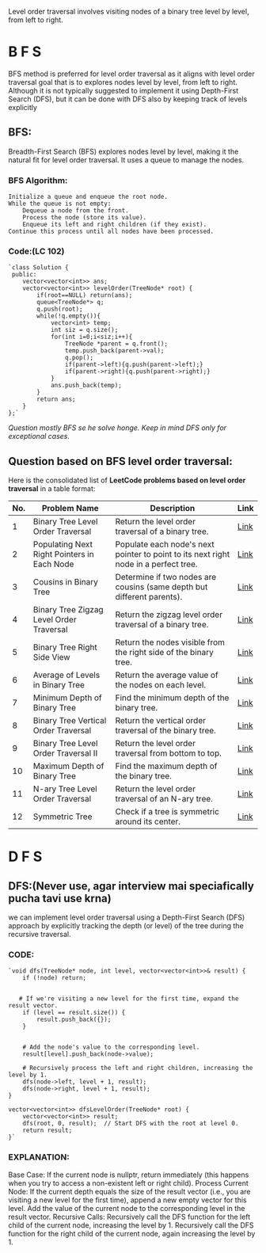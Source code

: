 Level order traversal involves visiting nodes of a binary tree level by level, from left to right.

#  B  F   S 

BFS method is preferred for level order traversal as it aligns with level order traversal goal that is to  explores nodes level by level, from left to right. Although it is not typically suggested to implement it using Depth-First Search (DFS), but it can be done with DFS also by keeping track of levels explicitly

## BFS:
Breadth-First Search (BFS) explores nodes level by level, making it the natural fit for level order traversal. It uses a queue to manage the nodes.

### BFS Algorithm:

    Initialize a queue and enqueue the root node.
    While the queue is not empty:
        Dequeue a node from the front.
        Process the node (store its value).
        Enqueue its left and right children (if they exist).
    Continue this process until all nodes have been processed.

### Code:(LC 102)
   
    `class Solution {
     public:
        vector<vector<int>> ans;
        vector<vector<int>> levelOrder(TreeNode* root) {
            if(root==NULL) return(ans);
            queue<TreeNode*> q;
            q.push(root);
            while(!q.empty()){
                vector<int> temp;            
                int siz = q.size();
                for(int i=0;i<siz;i++){
                    TreeNode *parent = q.front();
                    temp.push_back(parent->val);
                    q.pop();
                    if(parent->left){q.push(parent->left);}
                    if(parent->right){q.push(parent->right);}
                }
                ans.push_back(temp);
            }
            return ans;      
        }
    };`
*Question mostly BFS se he solve honge. Keep in mind DFS only for exceptional cases.*
## Question based on BFS level order traversal:
Here is the consolidated list of **LeetCode problems based on level order traversal** in a table format:

| **No.** | **Problem Name**                                         | **Description**                                                                     | **Link**                                                                                      |
|--------|----------------------------------------------------------|-------------------------------------------------------------------------------------|-----------------------------------------------------------------------------------------------|
| 1      | Binary Tree Level Order Traversal                        | Return the level order traversal of a binary tree.                                   | [Link](https://leetcode.com/problems/binary-tree-level-order-traversal/)                      |
| 2      | Populating Next Right Pointers in Each Node              | Populate each node's next pointer to point to its next right node in a perfect tree. | [Link](https://leetcode.com/problems/populating-next-right-pointers-in-each-node/)           |
| 3      | Cousins in Binary Tree                                   | Determine if two nodes are cousins (same depth but different parents).               | [Link](https://leetcode.com/problems/cousins-in-binary-tree/)                                |
| 4      | Binary Tree Zigzag Level Order Traversal                 | Return the zigzag level order traversal of a binary tree.                            | [Link](https://leetcode.com/problems/binary-tree-zigzag-level-order-traversal/)               |
| 5      | Binary Tree Right Side View                              | Return the nodes visible from the right side of the binary tree.                     | [Link](https://leetcode.com/problems/binary-tree-right-side-view/)                           |
| 6      | Average of Levels in Binary Tree                         | Return the average value of the nodes on each level.                                 | [Link](https://leetcode.com/problems/average-of-levels-in-binary-tree/)                      |
| 7      | Minimum Depth of Binary Tree                             | Find the minimum depth of the binary tree.                                           | [Link](https://leetcode.com/problems/minimum-depth-of-binary-tree/)                          |
| 8      | Binary Tree Vertical Order Traversal                     | Return the vertical order traversal of the binary tree.                              | [Link](https://leetcode.com/problems/vertical-order-traversal-of-a-binary-tree/)              |
| 9      | Binary Tree Level Order Traversal II                     | Return the level order traversal from bottom to top.                                 | [Link](https://leetcode.com/problems/binary-tree-level-order-traversal-ii/)                  |
| 10     | Maximum Depth of Binary Tree                             | Find the maximum depth of the binary tree.                                           | [Link](https://leetcode.com/problems/maximum-depth-of-binary-tree/)                          |
| 11     | N-ary Tree Level Order Traversal                         | Return the level order traversal of an N-ary tree.                                   | [Link](https://leetcode.com/problems/n-ary-tree-level-order-traversal/)                      |
| 12     | Symmetric Tree                                           | Check if a tree is symmetric around its center.                                      | [Link](https://leetcode.com/problems/symmetric-tree/)                                        |





# D  F   S 

## DFS:(Never use, agar interview mai speciafically pucha tavi use krna)
we can implement level order traversal using a Depth-First Search (DFS) approach by explicitly tracking the depth (or level) of the tree during the recursive traversal.

### CODE:
    `void dfs(TreeNode* node, int level, vector<vector<int>>& result) {
        if (!node) return;

    
       # If we're visiting a new level for the first time, expand the result vector.
        if (level == result.size()) {
            result.push_back({});
        }
  

        # Add the node's value to the corresponding level.
        result[level].push_back(node->value);

        # Recursively process the left and right children, increasing the level by 1.
        dfs(node->left, level + 1, result);
        dfs(node->right, level + 1, result);
    }

    vector<vector<int>> dfsLevelOrder(TreeNode* root) {
        vector<vector<int>> result;
        dfs(root, 0, result);  // Start DFS with the root at level 0.
        return result;
    }`

### EXPLANATION:
Base Case: 
    If the current node is nullptr, return immediately (this happens when you try to access a non-existent left or right child).
Process Current Node:
    If the current depth equals the size of the result vector (i.e., you are visiting a new level for the first time), append a new empty vector for this level.
    Add the value of the current node to the corresponding level in the result vector.
Recursive Calls:
    Recursively call the DFS function for the left child of the current node, increasing the level by 1.
    Recursively call the DFS function for the right child of the current node, again increasing the level by 1.